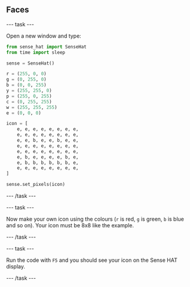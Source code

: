 ## Faces

\--- task \---

Open a new window and type:

```python
from sense_hat import SenseHat
from time import sleep

sense = SenseHat()

r = (255, 0, 0)
g = (0, 255, 0)
b = (0, 0, 255)
y = (255, 255, 0)
p = (255, 0, 255)
c = (0, 255, 255)
w = (255, 255, 255)
e = (0, 0, 0)

icon = [
    e, e, e, e, e, e, e, e,
    e, e, e, e, e, e, e, e,
    e, e, b, e, e, b, e, e,
    e, e, e, e, e, e, e, e,
    e, e, e, e, e, e, e, e,
    e, b, e, e, e, e, b, e,
    e, b, b, b, b, b, b, e,
    e, e, e, e, e, e, e, e,
]

sense.set_pixels(icon)
```

\--- /task \---

\--- task \---

Now make your own icon using the colours (`r` is red, `g` is green, `b` is blue and so on). Your icon must be 8x8 like the example.

\--- /task \---

\--- task \---

Run the code with `F5` and you should see your icon on the Sense HAT display.

\--- /task \---